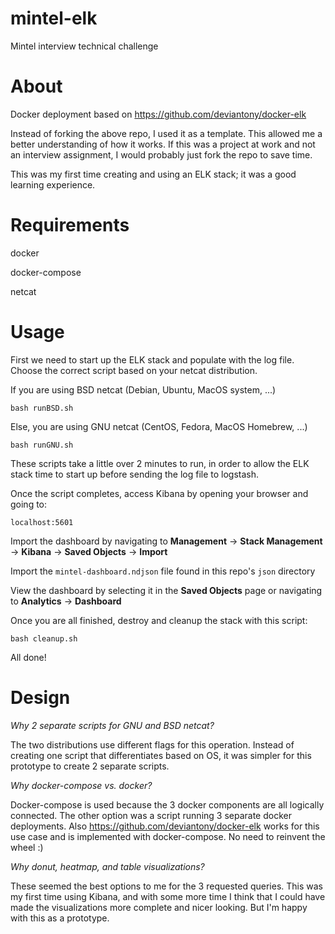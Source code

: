 # mintel-elk
Mintel interview technical challenge

# About
Docker deployment based on https://github.com/deviantony/docker-elk

Instead of forking the above repo, I used it as a template. This allowed me a better understanding of how it works. If this was a project at work and not an interview assignment, I would probably just fork the repo to save time.

This was my first time creating and using an ELK stack; it was a good learning experience.

# Requirements

docker

docker-compose

netcat

# Usage

First we need to start up the ELK stack and populate with the log file. Choose the correct script based on your netcat distribution.

If you are using BSD netcat (Debian, Ubuntu, MacOS system, ...)

`bash runBSD.sh`

Else, you are using GNU netcat (CentOS, Fedora, MacOS Homebrew, ...)

`bash runGNU.sh`

These scripts take a little over 2 minutes to run, in order to allow the ELK stack time to start up before sending the log file to logstash.

Once the script completes, access Kibana by opening your browser and going to:

`localhost:5601`

Import the dashboard by navigating to **Management** -> **Stack Management** -> **Kibana** -> **Saved Objects** -> **Import**

Import the `mintel-dashboard.ndjson` file found in this repo's `json` directory

View the dashboard by selecting it in the **Saved Objects** page or navigating to **Analytics** -> **Dashboard**

Once you are all finished, destroy and cleanup the stack with this script:

`bash cleanup.sh`

All done!

# Design

*Why 2 separate scripts for GNU and BSD netcat?*

The two distributions use different flags for this operation. Instead of creating one script that differentiates based on OS, it was simpler for this prototype to create 2 separate scripts.

*Why docker-compose vs. docker?*

Docker-compose is used because the 3 docker components are all logically connected. The other option was a script running 3 separate docker deployments. Also https://github.com/deviantony/docker-elk works for this use case and is implemented with docker-compose. No need to reinvent the wheel :)

*Why donut, heatmap, and table visualizations?*

These seemed the best options to me for the 3 requested queries. This was my first time using Kibana, and with some more time I think that I could have made the visualizations more complete and nicer looking. But I'm happy with this as a prototype.